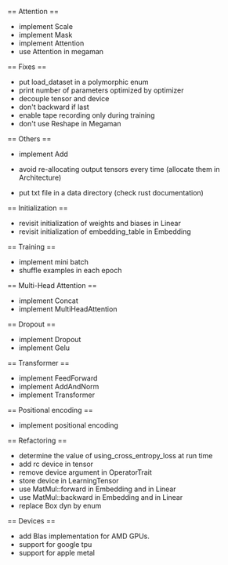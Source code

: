 == Attention ==

- implement Scale
- implement Mask
- implement Attention
- use Attention in megaman

== Fixes ==

- put load_dataset in a polymorphic enum
- print number of parameters optimized by optimizer
- decouple tensor and device
- don't backward if last
- enable tape recording only during training
- don't use Reshape in Megaman

== Others ==

- implement Add

- avoid re-allocating output tensors every time (allocate them in Architecture)
- put txt file in a data directory (check rust documentation)

== Initialization ==

- revisit initialization of weights and biases in Linear
- revisit initialization of embedding_table in Embedding

== Training ==

- implement mini batch
- shuffle examples in each epoch

== Multi-Head Attention ==

- implement Concat
- implement MultiHeadAttention

== Dropout ==

- implement Dropout
- implement Gelu

== Transformer ==

- implement FeedForward
- implement AddAndNorm
- implement Transformer

== Positional encoding ==

- implement positional encoding

== Refactoring ==

- determine the value of using_cross_entropy_loss at run time
- add rc device in tensor
- remove device argument in OperatorTrait
- store device in LearningTensor
- use MatMul::forward in Embedding and in Linear
- use MatMul::backward in Embedding and in Linear
- replace Box dyn by enum

== Devices ==

- add Blas implementation for AMD GPUs.
- support for google tpu
- support for apple metal
